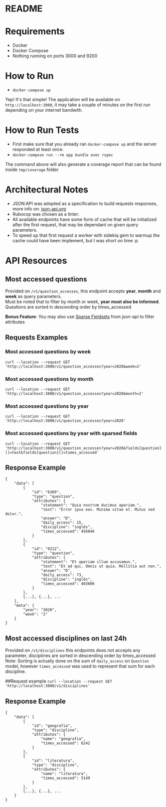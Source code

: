 # README

# Requirements
 - Docker
 - Docker Compose
 - Nothing running on ports 3000 and 9200

# How to Run
 - `docker-compose up`

Yep! It's that simple! The application will be available on `http://localhost:3000`, it may take a couple of minutes on the first run depending on your internet bandwith.

# How to Run Tests
 - First make sure that you already ran `docker-compose up` and the server responded at least once.
 - `docker-compose run --rm app bundle exec rspec`

The command above will also generate a coverage report that can be found inside `tmp/coverage` folder
 
# Architectural Notes
- JSON:API was adopted as a specification to build requests responses, more info on: [json-api.org](https://jsonapi.org/)  
- Rubocop was chosen as a linter.    
- All available endpoints have some form of cache that will be initialized after the first request, that may be dependant on given query parameters.  
- To speed up that first request a worker with sidekiq gem to warmup the cache could have been implement, but I was short on time :p

# API Resources

## Most accessed questions

Provided on `/v1/question_accesses`, this endpoint accepts **year**, **month** and **week** as query parameters.   
Must be noted that to filter by month or week, **year must also be informed**. Questions are sorted in descending order by times_accessed

**Bonus Feature**: You may also use [Sparse Fieldsets](https://jsonapi.org/format/#fetching-sparse-fieldsets) from json-api to filter attributes

## Requests Examples
### Most accessed questions by week
`curl --location --request GET 'http://localhost:3000/v1/question_accesses?year=2020&week=2'`

### Most accessed questions by month
`curl --location --request GET 'http://localhost:3000/v1/question_accesses?year=2020&month=2'`

### Most accessed questions by year
`curl --location --request GET 'http://localhost:3000/v1/question_accesses?year=2020'`

### Most accessed questions by year with sparsed fields
`curl --location --request GET 'http://localhost:3000/v1/question_accesses?year=2020&fields[question][]=text&fields[question][]=times_accessed'`
## Response Example
```
{
    "data": [
        {
            "id": "6369",
            "type": "question",
            "attributes": {
                "statement": "Quia nostrum ducimus aperiam.",
                "text": "Error ipsa eos. Minima vitae et. Minus sed dolor.",
                "answer": "D",
                "daily_access": 15,
                "discipline": "inglês",
                "times_accessed": 456846
            }
        },
        {
            "id": "9212",
            "type": "question",
            "attributes": {
                "statement": "Et aperiam illum accusamus.",
                "text": "Et ad qui. Omnis ut quia. Mollitia aut non.",
                "answer": "D",
                "daily_access": 73,
                "discipline": "inglês",
                "times_accessed": 403606
            }
        },
        {...}, {...}, ...
    ],
    "meta": {
        "year": "2020",
        "week": "2"
    }
}

```

## Most accessed disciplines on last 24h
Provided on `/v1/disciplines` this endpoints does not accepts any parameter, disciplines are sorted in descending order by times_accessed  
Note: Sorting is actually done on the sum of `daily_access` on `Question` model, however `times_accessed` was used to represent that sum for each discipline.

##Request example
`curl --location --request GET 'http://localhost:3000/v1/disciplines'`

## Response Example

```
{
    "data": [
        {
            "id": "geografia",
            "type": "discipline",
            "attributes": {
                "name": "geografia",
                "times_accessed": 6242
            }
        },
        {
            "id": "literatura",
            "type": "discipline",
            "attributes": {
                "name": "literatura",
                "times_accessed": 5149
            }
        },
        {...}, {...}, ...
    ]
}
```